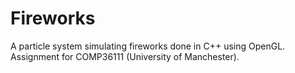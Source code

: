Fireworks
=========

A particle system simulating fireworks done in C++ using OpenGL.
Assignment for COMP36111 (University of Manchester).


